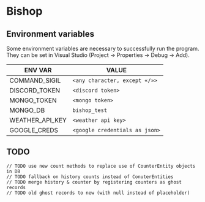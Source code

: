﻿# Bishop

## Environment variables

Some environment variables are necessary to successfully run the program. They can be set in Visual Studio (Project →
Properties → Debug → Add).

ENV VAR | VALUE
--- | ---
COMMAND_SIGIL | `<any character, except «/»>`
DISCORD_TOKEN | `<discord token>`
MONGO_TOKEN | `<mongo token>`
MONGO_DB | `bishop_test`
WEATHER_API_KEY | `<weather api key>`
GOOGLE_CREDS | `<google credentials as json>`

## TODO


    // TODO use new count methods to replace use of CounterEntity objects in DB
    // TODO fallback on history counts instead of ConuterEntities
    // TODO merge history & counter by registering counters as ghost records
    // TODO old ghost records to new (with null instead of placeholder)